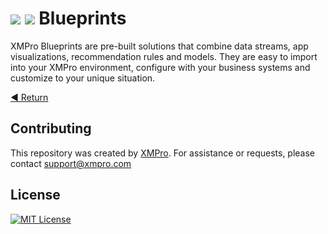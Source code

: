 <!-- omit in toc -->
# ![](https://github.com/XMPro/_resources/blob/main/icons/blueprint_dark.png#gh-dark-mode-only) ![](https://github.com/XMPro/_resources/blob/main/icons/blueprint.png#gh-light-mode-only) Blueprints  

XMPro Blueprints are pre-built solutions that combine data streams, app visualizations, recommendation rules and models. They are easy to import into your XMPro environment, configure with your business systems and customize to your unique situation.

[◄ Return](https://github.com/XMPro/Accelerators-Recipes-Blueprints)
<br />

## Contributing
This repository was created by <a href="https://xmpro.com/">XMPro</a>. For assistance or requests, please contact <a href="mailto:support@xmpro.com">support@xmpro.com</a>

## License
[![MIT License](https://img.shields.io/badge/License-MIT-green.svg)](https://choosealicense.com/licenses/mit/)
